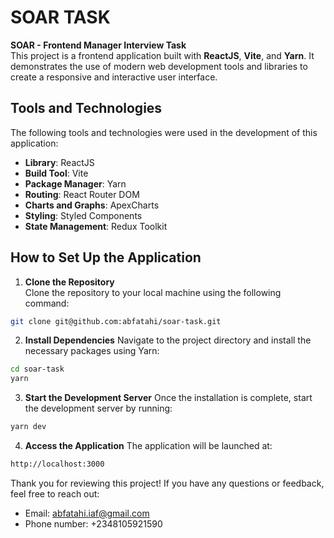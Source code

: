 # SOAR TASK

**SOAR - Frontend Manager Interview Task**  
This project is a frontend application built with **ReactJS**, **Vite**, and **Yarn**. It demonstrates the use of modern web development tools and libraries to create a responsive and interactive user interface.

## Tools and Technologies

The following tools and technologies were used in the development of this application:

- **Library**: ReactJS  
- **Build Tool**: Vite  
- **Package Manager**: Yarn  
- **Routing**: React Router DOM  
- **Charts and Graphs**: ApexCharts  
- **Styling**: Styled Components  
- **State Management**: Redux Toolkit 

## How to Set Up the Application
1. **Clone the Repository**  
Clone the repository to your local machine using the following command:
```sh
git clone git@github.com:abfatahi/soar-task.git
```

2. **Install Dependencies**
Navigate to the project directory and install the necessary packages using Yarn:
```sh
cd soar-task
yarn
```

3. **Start the Development Server**
Once the installation is complete, start the development server by running:
```sh
yarn dev
```

4. **Access the Application**
The application will be launched at:
```sh
http://localhost:3000
```


Thank you for reviewing this project! If you have any questions or feedback, feel free to reach out:
- Email: abfatahi.iaf@gmail.com
- Phone number: +2348105921590




